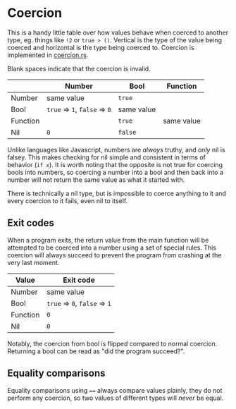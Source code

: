 # Coercion

This is a handy little table over how values behave when coerced to another type, eg. things like `!2` or `true > ()`. Vertical is the type of the value being coerced and horizontal is the type being coerced to. Coercion is implemented in [coercion.rs](src/runtime/src/runtime/value/coercion.rs).

Blank spaces indicate that the coercion is invalid.

|          | Number                        | Bool       | Function   |
|----------|-------------------------------|------------|------------|
| Number   | same value                    | `true`     |            |
| Bool     | `true` => `1`, `false` => `0` | same value |            |
| Function |                               | `true`     | same value |
| Nil      | `0`                           | `false`    |            |

Unlike languages like Javascript, numbers are *always* truthy, and *only* nil is falsey. This makes checking for nil simple and consistent in terms of behavior (`if x`). It is worth noting that the opposite is not true for coercing bools into numbers, so coercing a number into a bool and then back into a number will not return the same value as what it started with.

There is technically a nil type, but is impossible to coerce anything to it and every coercion to it fails, even nil to itself.

## Exit codes

When a program exits, the return value from the main function will be attempted to be coerced into a number using a set of special rules. This coercion will always succeed to prevent the program from crashing at the very last moment.

| Value    | Exit code                     |
|----------|-------------------------------|
| Number   | same value                    |
| Bool     | `true` => `0`, `false` => `1` |
| Function | `0`                           |
| Nil      | `0`                           |

Notably, the coercion from bool is flipped compared to normal coercion. Returning a bool can be read as "did the program succeed?".

## Equality comparisons

Equality comparisons using `==` always compare values plainly, they do not perform any coercion, so two values of different types will *never* be equal.
